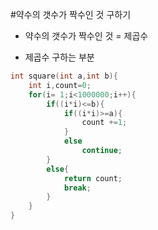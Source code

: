 #약수의 갯수가 짝수인 것 구하기
- 약수의 갯수가 짝수인 것 = 제곱수

- 제곱수 구하는 부분

```C
int square(int a,int b){
    int i,count=0;
    for(i= 1;i<1000000;i++){
        if((i*i)<=b){
            if((i*i)>=a){
                count +=1;
            }
            else
                continue;
        }
        else{
            return count;
            break;
        }
    }
}
```
